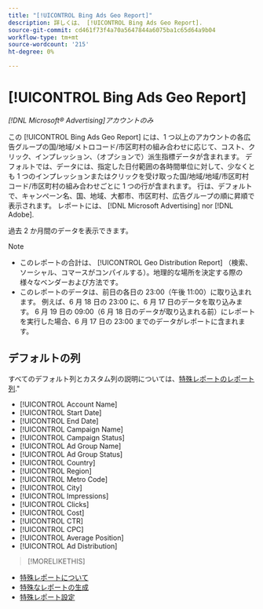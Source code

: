 ```yaml
---
title: "[!UICONTROL Bing Ads Geo Report]"
description: 詳しくは、 [!UICONTROL Bing Ads Geo Report].
source-git-commit: cd461f73f4a70a5647844a6075ba1c65d64a9b04
workflow-type: tm+mt
source-wordcount: '215'
ht-degree: 0%

---
```


# [!UICONTROL Bing Ads Geo Report]

*[!DNL Microsoft® Advertising]アカウントのみ*

この [!UICONTROL Bing Ads Geo Report] には、1 つ以上のアカウントの各広告グループの国/地域/メトロコード/市区町村の組み合わせに応じて、コスト、クリック、インプレッション、（オプションで）派生指標データが含まれます。 デフォルトでは、データには、指定した日付範囲の各時間単位に対して、少なくとも 1 つのインプレッションまたはクリックを受け取った国/地域/地域/市区町村コード/市区町村の組み合わせごとに 1 つの行が含まれます。 行は、デフォルトで、キャンペーン名、国、地域、大都市、市区町村、広告グループの順に昇順で表示されます。 レポートには、 [!DNL Microsoft Advertising] nor [!DNL Adobe].

過去 2 か月間のデータを表示できます。

>[!NOTE]
>
>* このレポートの合計は、 [!UICONTROL Geo Distribution Report] （検索、ソーシャル、コマースがコンパイルする）。地理的な場所を決定する際の様々なベンダーおよび方法です。
>* このレポートのデータは、前日の各日の 23:00（午後 11:00）に取り込まれます。 例えば、6 月 18 日の 23:00 に、6 月 17 日のデータを取り込みます。 6 月 19 日の 09:00（6 月 18 日のデータが取り込まれる前）にレポートを実行した場合、6 月 17 日の 23:00 までのデータがレポートに含まれます。


## デフォルトの列

すべてのデフォルト列とカスタム列の説明については、[特殊レポートのレポート列](specialty-report-columns.md).&quot;

* [!UICONTROL Account Name]
* [!UICONTROL Start Date]
* [!UICONTROL End Date]
* [!UICONTROL Campaign Name]
* [!UICONTROL Campaign Status]
* [!UICONTROL Ad Group Name]
* [!UICONTROL Ad Group Status]
* [!UICONTROL Country]
* [!UICONTROL Region]
* [!UICONTROL Metro Code]
* [!UICONTROL City]
* [!UICONTROL Impressions]
* [!UICONTROL Clicks]
* [!UICONTROL Cost]
* [!UICONTROL CTR]
* [!UICONTROL CPC]
* [!UICONTROL Average Position]
* [!UICONTROL Ad Distribution]

>[!MORELIKETHIS]
* [特殊レポートについて](specialty-report-about.md)
* [特殊なレポートの生成](specialty-report-generate.md)
* [特殊レポート設定](specialty-report-settings.md)

